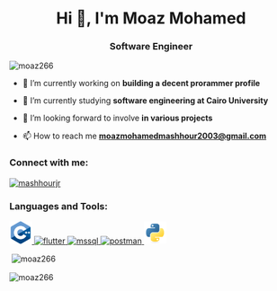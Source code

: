 <h1 align="center">Hi 👋, I'm Moaz Mohamed</h1>
<h3 align="center">Software Engineer</h3>

<p align="left"> <img src="https://komarev.com/ghpvc/?username=moaz266&label=Profile%20views&color=0e75b6&style=flat" alt="moaz266" /> </p>

- 🔭 I’m currently working on **building a decent prorammer profile**

- 🌱 I’m currently studying **software engineering at Cairo University**

- 🤝 I’m looking forward to involve **in various projects**

- 📫 How to reach me **moazmohamedmashhour2003@gmail.com**

<h3 align="left">Connect with me:</h3>
<p align="left">
<a href="https://instagram.com/mashhourjr" target="blank"><img align="center" src="https://raw.githubusercontent.com/rahuldkjain/github-profile-readme-generator/master/src/images/icons/Social/instagram.svg" alt="mashhourjr" height="30" width="40" /></a>
</p>

<h3 align="left">Languages and Tools:</h3>
<p align="left"> <a href="https://www.w3schools.com/cpp/" target="_blank" rel="noreferrer"> <img src="https://raw.githubusercontent.com/devicons/devicon/master/icons/cplusplus/cplusplus-original.svg" alt="cplusplus" width="40" height="40"/> </a> <a href="https://flutter.dev" target="_blank" rel="noreferrer"> <img src="https://www.vectorlogo.zone/logos/flutterio/flutterio-icon.svg" alt="flutter" width="40" height="40"/> </a> <a href="https://www.microsoft.com/en-us/sql-server" target="_blank" rel="noreferrer"> <img src="https://www.svgrepo.com/show/303229/microsoft-sql-server-logo.svg" alt="mssql" width="40" height="40"/> </a> <a href="https://postman.com" target="_blank" rel="noreferrer"> <img src="https://www.vectorlogo.zone/logos/getpostman/getpostman-icon.svg" alt="postman" width="40" height="40"/> </a> <a href="https://www.python.org" target="_blank" rel="noreferrer"> <img src="https://raw.githubusercontent.com/devicons/devicon/master/icons/python/python-original.svg" alt="python" width="40" height="40"/> </a> </p>

<p>&nbsp;<img align="center" src="https://github-readme-stats.vercel.app/api?username=moaz266&show_icons=true&locale=en" alt="moaz266" /></p>

<p><img align="center" src="https://github-readme-streak-stats.herokuapp.com/?user=moaz266&" alt="moaz266" /></p>
